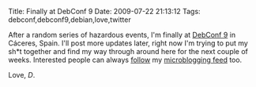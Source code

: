 Title: Finally at DebConf 9
Date: 2009-07-22 21:13:12
Tags: debconf,debconf9,debian,love,twitter

After a random series of hazardous events, I'm finally at <a href="http://debconf9.debconf.org">DebConf 9</a> in Cáceres, Spain. I'll post more updates later, right now I'm trying to put my sh*t together and find my way through around here for the next couple of weeks. Interested people can always <a href="http://twitter.com/?status=FOLLOW+damog">follow</a> my <a href="http://twitter.com/damog">microblogging feed</a> too.

Love, <em>D</em>.